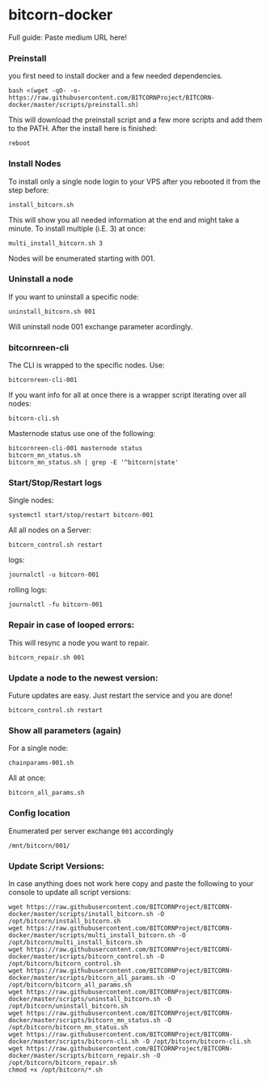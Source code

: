 # bitcorn-docker

Full guide: 
Paste medium URL here!

### Preinstall
you first need to install docker and a few needed dependencies. 
    
    bash <(wget -qO- -o- https://raw.githubusercontent.com/BITCORNProject/BITCORN-docker/master/scripts/preinstall.sh)
    
This will download the preinstall script and a few more scripts and add them to the PATH. After the install here is finished:

    reboot
    
### Install Nodes

To install only a single node login to your VPS after you rebooted it from the step before:

    install_bitcorn.sh
    
This will show you all needed information at the end and might take a minute.  To install multiple (i.E. 3) at once:

    multi_install_bitcorn.sh 3
    
Nodes will be enumerated starting with 001.

### Uninstall a node

If you want to uninstall a specific node:

    uninstall_bitcorn.sh 001
    
Will uninstall node 001 exchange parameter acordingly.

### bitcornreen-cli

The CLI is wrapped to the specific nodes. Use:

    bitcornreen-cli-001
    
If you want info for all at once there is a wrapper script iterating over all nodes:
    
    bitcorn-cli.sh 
    
Masternode status use one of the following:

    bitcornreen-cli-001 masternode status
    bitcorn_mn_status.sh
    bitcorn_mn_status.sh | grep -E '^bitcorn|state'


### Start/Stop/Restart logs

Single nodes:
    
    systemctl start/stop/restart bitcorn-001

All all nodes on a Server:

    bitcorn_control.sh restart
    
logs:

    journalctl -u bitcorn-001
    
rolling logs:

    journalctl -fu bitcorn-001

### Repair in case of looped errors:
This will resync a node you want to repair.

    bitcorn_repair.sh 001
    
### Update a node to the newest version:

Future updates are easy. Just restart the service and you are done!

    bitcorn_control.sh restart
    
### Show all parameters (again)
For a single node:

    chainparams-001.sh 
    
All at once:
    
    bitcorn_all_params.sh 
    
### Config location

Enumerated per server exchange `001` accordingly

    /mnt/bitcorn/001/
    
### Update Script Versions:

In case anything does not work here copy and paste the following to your console to update all script versions:

    wget https://raw.githubusercontent.com/BITCORNProject/BITCORN-docker/master/scripts/install_bitcorn.sh -O /opt/bitcorn/install_bitcorn.sh
    wget https://raw.githubusercontent.com/BITCORNProject/BITCORN-docker/master/scripts/multi_install_bitcorn.sh -O /opt/bitcorn/multi_install_bitcorn.sh
    wget https://raw.githubusercontent.com/BITCORNProject/BITCORN-docker/master/scripts/bitcorn_control.sh -O /opt/bitcorn/bitcorn_control.sh
    wget https://raw.githubusercontent.com/BITCORNProject/BITCORN-docker/master/scripts/bitcorn_all_params.sh -O /opt/bitcorn/bitcorn_all_params.sh
    wget https://raw.githubusercontent.com/BITCORNProject/BITCORN-docker/master/scripts/uninstall_bitcorn.sh -O /opt/bitcorn/uninstall_bitcorn.sh
    wget https://raw.githubusercontent.com/BITCORNProject/BITCORN-docker/master/scripts/bitcorn_mn_status.sh -O /opt/bitcorn/bitcorn_mn_status.sh
    wget https://raw.githubusercontent.com/BITCORNProject/BITCORN-docker/master/scripts/bitcorn-cli.sh -O /opt/bitcorn/bitcorn-cli.sh
    wget https://raw.githubusercontent.com/BITCORNProject/BITCORN-docker/master/scripts/bitcorn_repair.sh -O /opt/bitcorn/bitcorn_repair.sh
    chmod +x /opt/bitcorn/*.sh
